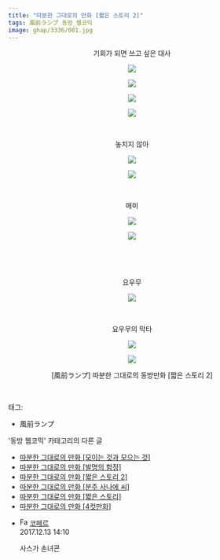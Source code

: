 ```yaml
---
title: "따분한 그대로의 만화 [짧은 스토리 2]"
tags: 風前ランプ 동방_웹코믹
image: ghap/3336/001.jpg
---
```

<div class="article">
<p style="text-align: center; clear: none; float: none;">기회가 되면 쓰고 싶은 대사</p>
<p style="text-align: center; clear: none; float: none;"><img src="{{ site.nasurl }}/ghap/3336/001.jpg"/></p>
<p style="text-align: center; clear: none; float: none;"><img src="{{ site.nasurl }}/ghap/3336/002.jpg"/></p>
<p style="text-align: center; clear: none; float: none;"><img src="{{ site.nasurl }}/ghap/3336/003.jpg"/></p>
<p style="text-align: center; clear: none; float: none;"><img src="{{ site.nasurl }}/ghap/3336/004.jpg"/></p>
<p style="text-align: center; clear: none; float: none;"><br/></p>
<p style="text-align: center; clear: none; float: none;">놓치지 않아</p>
<p style="text-align: center; clear: none; float: none;"><img src="{{ site.nasurl }}/ghap/3336/005.jpg"/></p>
<p style="text-align: center; clear: none; float: none;"><img src="{{ site.nasurl }}/ghap/3336/006.jpg"/></p>
<p style="text-align: center; clear: none; float: none;"><br/></p>
<p style="text-align: center; clear: none; float: none;">매미</p>
<p style="text-align: center; clear: none; float: none;"><img src="{{ site.nasurl }}/ghap/3336/007.jpg"/></p>
<p style="text-align: center; clear: none; float: none;"><img src="{{ site.nasurl }}/ghap/3336/008.jpg"/></p>
<p style="text-align: center; clear: none; float: none;"><br/></p>
<p style="text-align: center; clear: none; float: none;"><br/></p>
<p style="text-align: center; clear: none; float: none;">요우무</p>
<p style="text-align: center; clear: none; float: none;"><img src="{{ site.nasurl }}/ghap/3336/009.jpg"/></p>
<p style="text-align: center; clear: none; float: none;"><br/></p>
<p style="text-align: center; clear: none; float: none;">요우무의 막타</p>
<p style="text-align: center; clear: none; float: none;"><img src="{{ site.nasurl }}/ghap/3336/010.jpg"/></p>
<p style="text-align: center; clear: none; float: none;"><img src="{{ site.nasurl }}/ghap/3336/011.jpg"/></p>
<p style="text-align: center; clear: none; float: none;">[風前ランプ] 따분한 그대로의 동방만화 [짧은 스토리 2]</p>
<p><br/></p>
</div><div class="tagTrail">
<p>태그: </p>
<ul>
<li>風前ランプ</li>
</ul>
</div><div class="another">
<p>'동방 웹코믹' 카테고리의 다른 글</p>
<ul>
<li><a href="/2017-06-06-ghap_3338">따분한 그대로의 만화 [모이는 것과 모으는 것]</a></li>
<li><a href="/2017-06-06-ghap_3337">따분한 그대로의 만화 [발명의 함정]</a></li>
<li><a href="/2017-06-06-ghap_3336">따분한 그대로의 만화 [짧은 스토리 2]</a></li>
<li><a href="/2017-06-06-ghap_3335">따분한 그대로의 만화 [분주 사나에 씨]</a></li>
<li><a href="/2017-06-06-ghap_3334">따분한 그대로의 만화 [짧은 스토리]</a></li>
<li><a href="/2017-06-06-ghap_3333">따분한 그대로의 만화 [4컷만화]</a></li>
</ul>
</div><div class="cb_module cb_fluid">
<div class="cb_wrt cb_profile">
<div class="comment">
<ul>
<li class="cb_thumb_off" id="comment15151247">
<div class="cb_comment_area">
<div class="cb_info_area">
<div class="cb_section">
<span class="cb_nick_name"><img alt="Favicon of https://blog.naver.com/berpo77/221161152953" height="16" onerror="this.onerror=null;this.parentNode.removeChild(this)" src="https://blog.naver.com/favicon.ico" width="16"/> <a href="https://blog.naver.com/berpo77/221161152953" onclick="return openLinkInNewWindow(this)">코페르</a></span>
</div>
<div class="cb_section">
<span class="cb_date">2017.12.13 14:10 </span>
</div>
</div>
<div class="cb_dsc_comment">
<p class="cb_dsc">
											사스가 손녀콘
										</p>
</div>
</div></li>
</ul>
</div>
</div><!-- commentList close -->
</div>